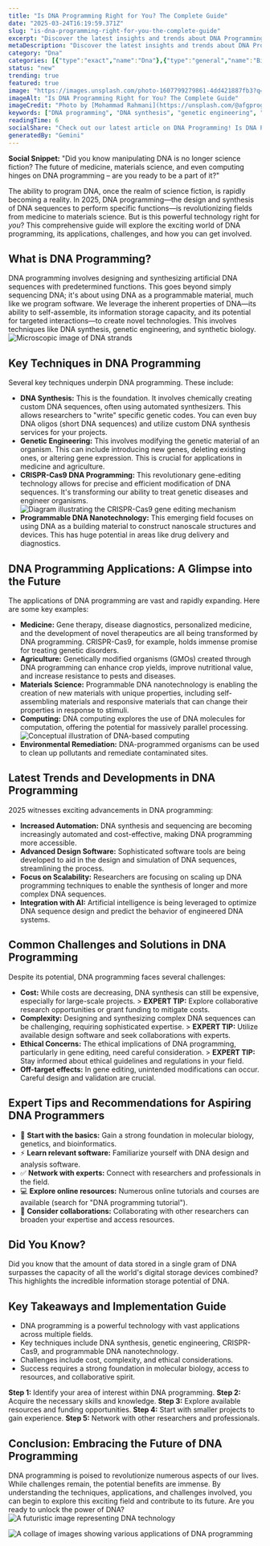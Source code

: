 ```yaml
---
title: "Is DNA Programming Right for You? The Complete Guide"
date: "2025-03-24T16:19:59.371Z"
slug: "is-dna-programming-right-for-you-the-complete-guide"
excerpt: "Discover the latest insights and trends about DNA Programming. This comprehensive guide covers everything you need to know about DNA Programming in 2025."
metaDescription: "Discover the latest insights and trends about DNA Programming. This comprehensive guide covers everything you need to know about DNA Programming in 2025."
category: "Dna"
categories: [{"type":"exact","name":"Dna"},{"type":"general","name":"Biotechnology"},{"type":"medium","name":"Synthetic Biology"},{"type":"specific","name":"Gene Editing"},{"type":"niche","name":"CRISPR-Cas9"}]
status: "new"
trending: true
featured: true
image: "https://images.unsplash.com/photo-1607799279861-4dd421887fb3?q=85&w=1200&fit=max&fm=webp&auto=compress"
imageAlt: "Is DNA Programming Right for You? The Complete Guide"
imageCredit: "Photo by [Mohammad Rahmani](https://unsplash.com/@afgprogrammer) on Unsplash"
keywords: ["DNA programming", "DNA synthesis", "genetic engineering", "synthetic biology", "DNA programming applications", "CRISPR-Cas9 DNA programming", "programmable DNA nanotechnology", "buy DNA oligos", "custom DNA synthesis services", "DNA programming tutorial"]
readingTime: 6
socialShare: "Check out our latest article on DNA Programming! Is DNA Programming Right for You? The Complete Guide #DNA programming #DNA synthesis #genetic engineering"
generatedBy: "Gemini"
---
```




**Social Snippet:**  "Did you know manipulating DNA is no longer science fiction?  The future of medicine, materials science, and even computing hinges on DNA programming – are you ready to be a part of it?"

The ability to program DNA, once the realm of science fiction, is rapidly becoming a reality.  In 2025, DNA programming—the design and synthesis of DNA sequences to perform specific functions—is revolutionizing fields from medicine to materials science. But is this powerful technology right for *you*? This comprehensive guide will explore the exciting world of DNA programming, its applications, challenges, and how you can get involved.

## What is DNA Programming?

DNA programming involves designing and synthesizing artificial DNA sequences with predetermined functions.  This goes beyond simply sequencing DNA; it's about using DNA as a programmable material, much like we program software.  We leverage the inherent properties of DNA—its ability to self-assemble, its information storage capacity, and its potential for targeted interactions—to create novel technologies.  This involves techniques like DNA synthesis, genetic engineering, and synthetic biology.  ![Microscopic image of DNA strands](https://images.unsplash.com/photo-1607799279861-4dd421887fb3?q=85&w=1200&fit=max&fm=webp&auto=compress)

## Key Techniques in DNA Programming

Several key techniques underpin DNA programming.  These include:

* **DNA Synthesis:** This is the foundation.  It involves chemically creating custom DNA sequences, often using automated synthesizers. This allows researchers to "write" specific genetic codes.  You can even buy DNA oligos (short DNA sequences) and utilize custom DNA synthesis services for your projects.
* **Genetic Engineering:** This involves modifying the genetic material of an organism.  This can include introducing new genes, deleting existing ones, or altering gene expression.  This is crucial for applications in medicine and agriculture.
* **CRISPR-Cas9 DNA Programming:** This revolutionary gene-editing technology allows for precise and efficient modification of DNA sequences.  It's transforming our ability to treat genetic diseases and engineer organisms.  ![Diagram illustrating the CRISPR-Cas9 gene editing mechanism](https://images.unsplash.com/photo-1621361365424-06f0e1eb5c49?q=85&w=1200&fit=max&fm=webp&auto=compress)
* **Programmable DNA Nanotechnology:**  This emerging field focuses on using DNA as a building material to construct nanoscale structures and devices.  This has huge potential in areas like drug delivery and diagnostics.

## DNA Programming Applications: A Glimpse into the Future

The applications of DNA programming are vast and rapidly expanding.  Here are some key examples:

* **Medicine:**  Gene therapy, disease diagnostics, personalized medicine, and the development of novel therapeutics are all being transformed by DNA programming. CRISPR-Cas9, for example, holds immense promise for treating genetic disorders.
* **Agriculture:**  Genetically modified organisms (GMOs) created through DNA programming can enhance crop yields, improve nutritional value, and increase resistance to pests and diseases.
* **Materials Science:**  Programmable DNA nanotechnology is enabling the creation of new materials with unique properties, including self-assembling materials and responsive materials that can change their properties in response to stimuli.
* **Computing:**  DNA computing explores the use of DNA molecules for computation, offering the potential for massively parallel processing.  ![Conceptual illustration of DNA-based computing](https://images.unsplash.com/photo-1607798748738-b15c40d33d57?q=85&w=1200&fit=max&fm=webp&auto=compress)
* **Environmental Remediation:**  DNA-programmed organisms can be used to clean up pollutants and remediate contaminated sites.

## Latest Trends and Developments in DNA Programming

2025 witnesses exciting advancements in DNA programming:

* **Increased Automation:** DNA synthesis and sequencing are becoming increasingly automated and cost-effective, making DNA programming more accessible.
* **Advanced Design Software:**  Sophisticated software tools are being developed to aid in the design and simulation of DNA sequences, streamlining the process.
* **Focus on Scalability:**  Researchers are focusing on scaling up DNA programming techniques to enable the synthesis of longer and more complex DNA sequences.
* **Integration with AI:** Artificial intelligence is being leveraged to optimize DNA sequence design and predict the behavior of engineered DNA systems.

## Common Challenges and Solutions in DNA Programming

Despite its potential, DNA programming faces several challenges:

* **Cost:**  While costs are decreasing, DNA synthesis can still be expensive, especially for large-scale projects.  > **EXPERT TIP:** Explore collaborative research opportunities or grant funding to mitigate costs.
* **Complexity:** Designing and synthesizing complex DNA sequences can be challenging, requiring sophisticated expertise.  > **EXPERT TIP:** Utilize available design software and seek collaborations with experts.
* **Ethical Concerns:**  The ethical implications of DNA programming, particularly in gene editing, need careful consideration.  > **EXPERT TIP:**  Stay informed about ethical guidelines and regulations in your field.
* **Off-target effects:** In gene editing, unintended modifications can occur.  Careful design and validation are crucial.

##  Expert Tips and Recommendations for Aspiring DNA Programmers

* 🔑 **Start with the basics:**  Gain a strong foundation in molecular biology, genetics, and bioinformatics.
* ⚡ **Learn relevant software:**  Familiarize yourself with DNA design and analysis software.
* ✅ **Network with experts:**  Connect with researchers and professionals in the field.
* 💻 **Explore online resources:**  Numerous online tutorials and courses are available (search for "DNA programming tutorial").
* 🔬 **Consider collaborations:**  Collaborating with other researchers can broaden your expertise and access resources.

##  Did You Know?

Did you know that the amount of data stored in a single gram of DNA surpasses the capacity of all the world's digital storage devices combined? This highlights the incredible information storage potential of DNA.

## Key Takeaways and Implementation Guide

* DNA programming is a powerful technology with vast applications across multiple fields.
* Key techniques include DNA synthesis, genetic engineering, CRISPR-Cas9, and programmable DNA nanotechnology.
* Challenges include cost, complexity, and ethical considerations.
* Success requires a strong foundation in molecular biology, access to resources, and collaborative spirit.

**Step 1:** Identify your area of interest within DNA programming.
**Step 2:**  Acquire the necessary skills and knowledge.
**Step 3:** Explore available resources and funding opportunities.
**Step 4:**  Start with smaller projects to gain experience.
**Step 5:**  Network with other researchers and professionals.

## Conclusion:  Embracing the Future of DNA Programming

DNA programming is poised to revolutionize numerous aspects of our lives.  While challenges remain, the potential benefits are immense.  By understanding the techniques, applications, and challenges involved, you can begin to explore this exciting field and contribute to its future.  Are you ready to unlock the power of DNA?  ![A futuristic image representing DNA technology](https://images.unsplash.com/photo-1579154392128-bf8c7ebee541?q=85&w=1200&fit=max&fm=webp&auto=compress)

![A collage of images showing various applications of DNA programming](https://images.unsplash.com/photo-1599507593499-a3f7d7d97667?q=85&w=1200&fit=max&fm=webp&auto=compress)
